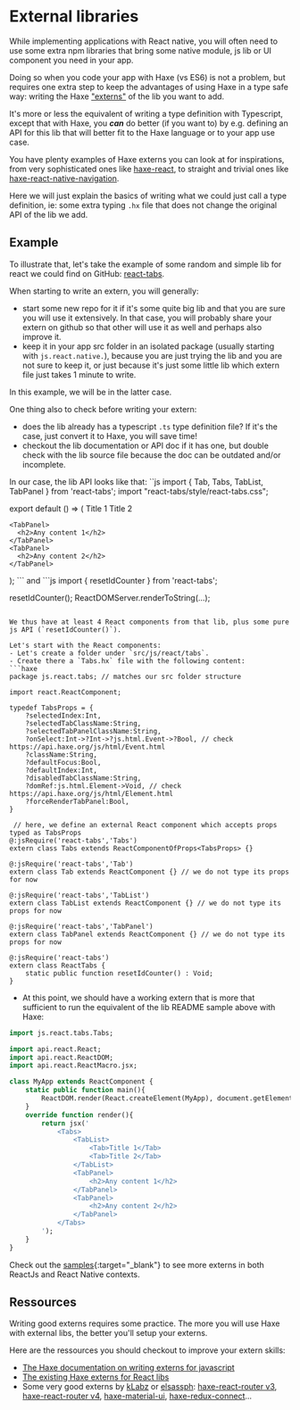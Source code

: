 ---
---
# External libraries

While implementing applications with React native, you will often need to use some extra npm libraries that bring some native module, js lib or UI component you need in your app.

Doing so when you code your app with Haxe (vs ES6) is not a problem, but requires one extra step to keep the advantages of using Haxe in a type safe way: writing the Haxe ["externs"](https://haxe.org/manual/target-javascript-external-libraries.html) of the lib you want to add.

It's more or less the equivalent of writing a type definition with Typescript, except that with Haxe, you *__can__* do better (if you want to) by e.g. defining an API for this lib that will better fit to the Haxe language or to your app use case.

You have plenty examples of Haxe externs you can look at for inspirations, from very sophisticated ones like [haxe-react](https://github.com/massiveinteractive/haxe-react), to straight and trivial ones like [haxe-react-native-navigation](https://github.com/haxe-react/react-native-navigation).

Here we will just explain the basics of writing what we could just call a type definition, ie: some extra typing `.hx` file that does not change the original API of the lib we add.

## Example

To illustrate that, let's take the example of some random and simple lib for react we could find on GitHub: [react-tabs](https://github.com/reactjs/react-tabs).

When starting to write an extern, you will generally:
- start some new repo for it if it's some quite big lib and that you are sure you will use it extensively. In that case, you will probably share your extern on github so that other will use it as well and perhaps also improve it.
- keep it in your app src folder in an isolated package (usually starting with `js.react.native.`), because you are just trying the lib and you are not sure to keep it, or just because it's just some little lib which extern file just takes 1 minute to write.

In this example, we will be in the latter case.

One thing also to check before writing your extern:
- does the lib already has a typescript `.ts` type definition file? If it's the case, just convert it to Haxe, you will save time!
- checkout the lib documentation or API doc if it has one, but double check with the lib source file because the doc can be outdated and/or incomplete.

In our case, the lib API looks like that:
``js
import { Tab, Tabs, TabList, TabPanel } from 'react-tabs';
import "react-tabs/style/react-tabs.css";

export default () => (
  <Tabs>
    <TabList>
      <Tab>Title 1</Tab>
      <Tab>Title 2</Tab>
    </TabList>

    <TabPanel>
      <h2>Any content 1</h2>
    </TabPanel>
    <TabPanel>
      <h2>Any content 2</h2>
    </TabPanel>
  </Tabs>
);
```
and
```js
import { resetIdCounter } from 'react-tabs';

resetIdCounter();
ReactDOMServer.renderToString(...);
```

We thus have at least 4 React components from that lib, plus some pure js API (`resetIdCounter()`).

Let's start with the React components:
- Let's create a folder under `src/js/react/tabs`.
- Create there a `Tabs.hx` file with the following content:
```haxe
package js.react.tabs; // matches our src folder structure

import react.ReactComponent;

typedef TabsProps = {
    ?selectedIndex:Int,
    ?selectedTabClassName:String,
    ?selectedTabPanelClassName:String,
    ?onSelect:Int->?Int->?js.html.Event->?Bool, // check https://api.haxe.org/js/html/Event.html
    ?className:String,
    ?defaultFocus:Bool,
    ?defaultIndex:Int,
    ?disabledTabClassName:String,
    ?domRef:js.html.Element->Void, // check https://api.haxe.org/js/html/Element.html
    ?forceRenderTabPanel:Bool,
}

 // here, we define an external React component which accepts props typed as TabsProps
@:jsRequire('react-tabs','Tabs')
extern class Tabs extends ReactComponentOfProps<TabsProps> {}

@:jsRequire('react-tabs','Tab')
extern class Tab extends ReactComponent {} // we do not type its props for now

@:jsRequire('react-tabs','TabList')
extern class TabList extends ReactComponent {} // we do not type its props for now

@:jsRequire('react-tabs','TabPanel')
extern class TabPanel extends ReactComponent {} // we do not type its props for now

@:jsRequire('react-tabs')
extern class ReactTabs {
    static public function resetIdCounter() : Void;
}
```
- At this point, we should have a working extern that is more that sufficient to run the equivalent of the lib README sample above with Haxe:
```haxe
import js.react.tabs.Tabs;

import api.react.React;
import api.react.ReactDOM;
import api.react.ReactMacro.jsx;

class MyApp extends ReactComponent {
    static public function main(){
        ReactDOM.render(React.createElement(MyApp), document.getElementById('app'));
    }
    override function render(){
        return jsx('
            <Tabs>
                <TabList>
                    <Tab>Title 1</Tab>
                    <Tab>Title 2</Tab>
                </TabList>
                <TabPanel>
                    <h2>Any content 1</h2>
                </TabPanel>
                <TabPanel>
                    <h2>Any content 2</h2>
                </TabPanel>
            </Tabs>
        ');
    }
}
```

Check out the [samples]({{site.github.repository_url/samples}}){:target="_blank"} to see more externs in both ReactJs and React Native contexts.

## Ressources

Writing good externs requires some practice. The more you will use Haxe with external libs, the better you'll setup your externs.

Here are the ressources you should checkout to improve your extern skills:
- [The Haxe documentation on writing externs for javascript](https://haxe.org/manual/target-javascript-external-libraries.html)
- [The existing Haxe externs for React libs](https://github.com/haxe-react)
- Some very good externs by [kLabz](https://github.com/kLabz) or [elsassph](https://github.com/elsassph): [haxe-react-router v3](https://github.com/elsassph/haxe-react-router), [haxe-react-router v4](https://github.com/kLabz/haxe-react-router), [haxe-material-ui](https://github.com/kLabz/haxe-material-ui), [haxe-redux-connect](https://github.com/kLabz/haxe-redux-connect)...
